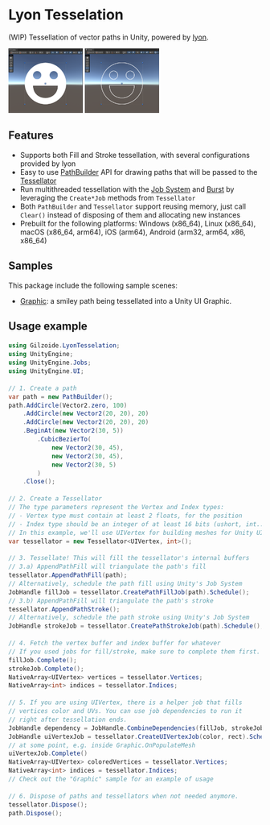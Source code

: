 # Lyon Tesselation
(WIP) Tessellation of vector paths in Unity, powered by [lyon](https://github.com/nical/lyon).

<img height="128" alt="Image showing a smiley face in the Unity editor built using this package" src="Extras~/sample-fill.png">
<img height="128" alt="Image showing a smiley face in the Unity editor built using this package" src="Extras~/sample-stroke.png">

## Features
- Supports both Fill and Stroke tessellation, with several configurations provided by lyon
- Easy to use [PathBuilder](Runtime/PathBuilder.cs) API for drawing paths that will be passed to the [Tessellator](Runtime/Tessellator.cs)
- Run multithreaded tessellation with the [Job System](https://docs.unity3d.com/Manual/JobSystemOverview.html) and [Burst](https://docs.unity3d.com/Packages/com.unity.burst@1.8/manual/index.html) by leveraging the `Create*Job` methods from `Tessellator`
- Both `PathBuilder` and `Tessellator` support reusing memory, just call `Clear()` instead of disposing of them and allocating new instances
- Prebuilt for the following platforms: Windows (x86_64), Linux (x86_64), macOS (x86_64, arm64), iOS (arm64), Android (arm32, arm64, x86, x86_64)


## Samples
This package include the following sample scenes:
- [Graphic](Samples~/Graphic): a smiley path being tessellated into a Unity UI Graphic.


## Usage example
```cs
using Gilzoide.LyonTesselation;
using UnityEngine;
using UnityEngine.Jobs;
using UnityEngine.UI;

// 1. Create a path
var path = new PathBuilder();
path.AddCircle(Vector2.zero, 100)
    .AddCircle(new Vector2(20, 20), 20)
    .AddCircle(new Vector2(20, 20), 20)
    .BeginAt(new Vector2(30, 5))
        .CubicBezierTo(
            new Vector2(30, 45),
            new Vector2(30, 45),
            new Vector2(30, 5)
        )
    .Close();

// 2. Create a Tessellator
// The type parameters represent the Vertex and Index types:
// - Vertex type must contain at least 2 floats, for the position
// - Index type should be an integer of at least 16 bits (ushort, int...)
// In this example, we'll use UIVertex for building meshes for Unity UI.
var tessellator = new Tessellator<UIVertex, int>();

// 3. Tessellate! This will fill the tessellator's internal buffers
// 3.a) AppendPathFill will triangulate the path's fill
tessellator.AppendPathFill(path);
// Alternatively, schedule the path fill using Unity's Job System
JobHandle fillJob = tessellator.CreatePathFillJob(path).Schedule();
// 3.b) AppendPathFill will triangulate the path's stroke
tessellator.AppendPathStroke();
// Alternatively, schedule the path stroke using Unity's Job System
JobHandle strokeJob = tessellator.CreatePathStrokeJob(path).Schedule();

// 4. Fetch the vertex buffer and index buffer for whatever
// If you used jobs for fill/stroke, make sure to complete them first.
fillJob.Complete();
strokeJob.Complete();
NativeArray<UIVertex> vertices = tessellator.Vertices;
NativeArray<int> indices = tessellator.Indices;

// 5. If you are using UIVertex, there is a helper job that fills
// vertices color and UVs. You can use job dependencies to run it
// right after tessellation ends.
JobHandle dependency = JobHandle.CombineDependencies(fillJob, strokeJob);
JobHandle uiVertexJob = tessellator.CreateUIVertexJob(color, rect).Schedule(dependency);
// at some point, e.g. inside Graphic.OnPopulateMesh
uiVertexJob.Complete()
NativeArray<UIVertex> coloredVertices = tessellator.Vertices;
NativeArray<int> indices = tessellator.Indices;
// Check out the "Graphic" sample for an example of usage

// 6. Dispose of paths and tessellators when not needed anymore.
tessellator.Dispose();
path.Dispose();
```